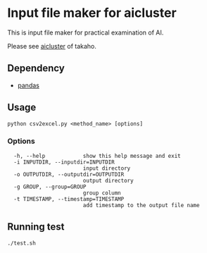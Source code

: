 # Input file maker for aicluster
This is input file maker for practical examination of AI. 

Please see [aicluster](https://github.com/takaho/aicluster) of takaho.

## Dependency
- [pandas](http://pandas.pydata.org/)

## Usage
```
python csv2excel.py <method_name> [options]
```

### Options
```
  -h, --help            show this help message and exit
  -i INPUTDIR, --inputdir=INPUTDIR
                        input directory
  -o OUTPUTDIR, --outputdir=OUTPUTDIR
                        output directory
  -g GROUP, --group=GROUP
                        group column
  -t TIMESTAMP, --timestamp=TIMESTAMP
                        add timestamp to the output file name
```

## Running test
```
./test.sh 
```

